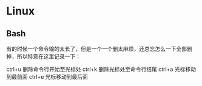 # Linux 


## Bash

有的时候一个命令输的太长了，但是一个一个删太麻烦，还总忘怎么一下全部删掉，所以特意在这里记录一下：

ctrl+u 删除命令行开始至光标处
ctrl+k 删除光标处至命令行结尾
ctrl+a 光标移动到最前面
ctrl+e 光标移动到最后面

